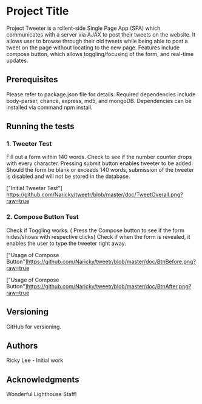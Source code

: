 # Project Title


Project Tweeter is a rclient-side Single Page App (SPA) which communicates with a server via AJAX to post their tweets on the website. It allows user to browse through their old tweets while being able to post a tweet on the page without locating to the new page. Features include compose button, which allows toggling/focusing of the form, and real-time updates.

## Prerequisites


Please refer to package.json file for details. Required dependencies include body-parser, chance, express, md5, and mongoDB. Dependencies can be installed via command npm install.


## Running the tests

### 1. Tweeter Test

Fill out a form within 140 words. Check to see if the number counter drops with every character. Pressing submit button enables tweeter to be added. Should the form be blank or exceeds 140 words, submission of the tweeter is disabled and will not be stored in the database.

["Initial Tweeter Test"] https://github.com/Naricky/tweetr/blob/master/doc/TweetOverall.png?raw=true

### 2. Compose Button Test

Check if Toggling works. ( Press the Compose button to see if the form hides/shows with respective clicks) Check if when the form is revealed, it enables the user to type the tweeter right away.

["Usage of Compose Button"]https://github.com/Naricky/tweetr/blob/master/doc/BtnBefore.png?raw=true

["Usage of Compose Button"]https://github.com/Naricky/tweetr/blob/master/doc/BtnAfter.png?raw=true


## Versioning

GitHub for versioning.

## Authors

Ricky Lee - Initial work

## Acknowledgments

Wonderful Lighthouse Staff!
